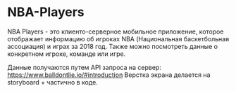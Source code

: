 # NBA-Players
NBA Players - это клиенто-серверное мобильное приложение, которое отображает информацию об игроках NBA (Национальная баскетбольная ассоциация) и играх за 2018 год. Также можно посмотреть данные о конкретном игроке, команде или игре.

Данные получаются путем API запроса на сервер: https://www.balldontlie.io/#introduction
Верстка экрана делается на storyboard + частично в коде.
